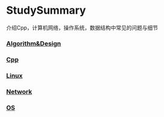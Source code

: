 # StudySummary
介绍Cpp，计算机网络，操作系统，数据结构中常见的问题与细节

### [Algorithm&Design](./Algorithm&Design.md)

### [Cpp](cpp.md)

### [Linux](Linux.md)

### [Network](Network.md)

### [OS](OS.md)